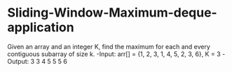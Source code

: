 # Sliding-Window-Maximum-deque-application
Given an array and an integer K, find the maximum for each and every contiguous subarray of size k.
-Input: arr[] = {1, 2, 3, 1, 4, 5, 2, 3, 6}, K = 3 
-Output: 3 3 4 5 5 5 6
